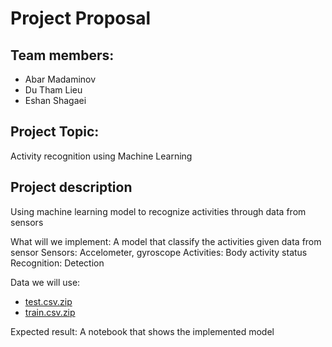 # Project Proposal

## Team members:
- Abar Madaminov
- Du Tham Lieu
- Eshan Shagaei

## Project Topic:
Activity recognition using Machine Learning

## Project description
Using machine learning model to recognize activities through data from sensors

What will we implement: A model that classify the activities given data from sensor
Sensors: Accelometer, gyroscope
Activities: Body activity status
Recognition: Detection

Data we will use:
- [test.csv.zip](https://github.com/pierrepicaud/human-activity-recognition-dataset/blob/main/test.csv.zip)
- [train.csv.zip](https://github.com/pierrepicaud/human-activity-recognition-dataset/blob/main/train.csv.zip)

Expected result:
A notebook that shows the implemented model